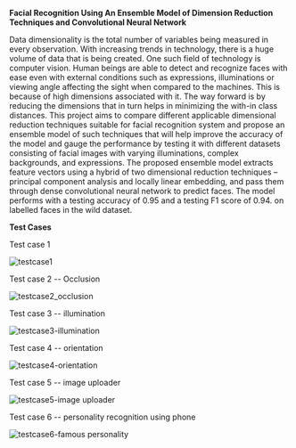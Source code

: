 **Facial Recognition Using An Ensemble Model of Dimension Reduction Techniques and Convolutional Neural Network**

Data dimensionality is the total number of variables being measured in every observation. With increasing trends in technology, there is a huge volume of data that is being created. One such field of technology is computer vision. Human beings are able to detect and recognize faces with ease even with external conditions such as expressions, illuminations or viewing angle affecting the sight when compared to the machines. This is because of high dimensions associated with it. The way forward is by reducing the dimensions that in turn helps in minimizing the with-in class distances. This project aims to compare different applicable dimensional reduction techniques suitable for facial recognition system and propose an ensemble model of such techniques that will help improve the accuracy of the model and gauge the performance by testing it with different datasets consisting of facial images with varying illuminations, complex backgrounds, and expressions. The proposed ensemble model extracts feature vectors using a hybrid of two dimensional reduction techniques – principal component analysis and locally linear embedding, and pass them through dense convolutional neural network to predict faces. The model performs with a testing accuracy of 0.95 and a testing F1 score of 0.94. on labelled faces in the wild dataset. 

**Test Cases**

Test case 1

![testcase1](https://user-images.githubusercontent.com/16033184/111923913-05073880-8a78-11eb-8cac-baa1f917519a.png)

Test case 2 -- Occlusion

![testcase2_occlusion](https://user-images.githubusercontent.com/16033184/111923919-0fc1cd80-8a78-11eb-8f6e-1589044be440.png)

Test case 3 -- illumination

![testcase3-illumination](https://user-images.githubusercontent.com/16033184/111923927-194b3580-8a78-11eb-9111-b166a20e59f8.png)

Test case 4 -- orientation

![testcase4-orientation](https://user-images.githubusercontent.com/16033184/111923930-21a37080-8a78-11eb-80e4-5059e966e723.png)

Test case 5 -- image uploader

![testcase5-image uploader](https://user-images.githubusercontent.com/16033184/111923939-2b2cd880-8a78-11eb-913c-45b25960f867.png)

Test case 6 -- personality recognition using phone

![testcase6-famous personality](https://user-images.githubusercontent.com/16033184/111923968-54e5ff80-8a78-11eb-814e-278caefb6ac3.png)


